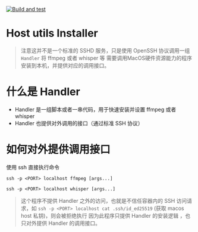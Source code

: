[![Build and test](https://github.com/oomol/sshexec/actions/workflows/build.yaml/badge.svg)](https://github.com/oomol/sshexec/actions/workflows/build.yaml)

# Host utils Installer

> 注意这并不是一个标准的 SSHD 服务，只是使用 OpenSSH 协议调用一组 `Handler` 将 ffmpeg 或者 whisper 等
> 需要调用MacOS硬件资源能力的程序安装到本机，并提供对应的调用接口。

# 什么是 Handler
- Handler 是一组脚本或者一串代码，用于快速安装并设置 ffmpeg 或者 whisper
- Handler 也提供对外调用的接口（通过标准 SSH 协议）

# 如何对外提供调用接口
使用 ssh 直接执行命令

```shell
ssh -p <PORT> localhost ffmpeg [args...]
```

```shell
ssh -p <PORT> localhost whisper [args...]
```

> 这个程序不提供 Handler 之外的访问，也就是不信任容器内的 SSH 访问请求，如
> `ssh -p <PORT> localhost cat .ssh/id_ed25519` (获取 macos host 私钥)，则会被拒绝执行
> 因为此程序只提供 Handler 的安装逻辑 ，也只对外提供 Handler 的调用接口。